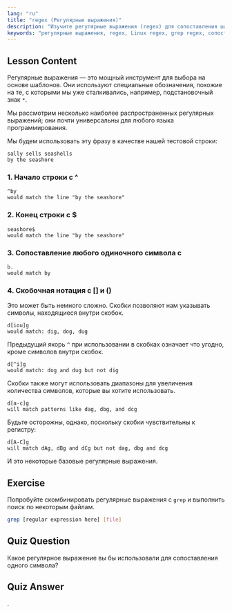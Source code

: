 ```yaml
---
lang: "ru"
title: "regex (Регулярные выражения)"
description: "Изучите регулярные выражения (regex) для сопоставления шаблонов в Linux. Поймите синтаксис regex, такой как ^, $, ., и [], для манипуляций с текстом. Улучшите свои навыки работы с grep!"
keywords: "регулярные выражения, regex, Linux regex, grep regex, сопоставление шаблонов, regex tutorial, Linux команды, для начинающих"
---
```


## Lesson Content

Регулярные выражения — это мощный инструмент для выбора на основе шаблонов. Они используют специальные обозначения, похожие на те, с которыми мы уже сталкивались, например, подстановочный знак `*`.

Мы рассмотрим несколько наиболее распространенных регулярных выражений; они почти универсальны для любого языка программирования.

Мы будем использовать эту фразу в качестве нашей тестовой строки:

```plaintext
sally sells seashells
by the seashore
```

### 1. Начало строки с ^

```plaintext
^by
would match the line "by the seashore"
```

### 2. Конец строки с $

```plaintext
seashore$
would match the line "by the seashore"
```

### 3. Сопоставление любого одиночного символа с

```plaintext
b.
would match by
```

### 4. Скобочная нотация с [] и ()

Это может быть немного сложно. Скобки позволяют нам указывать символы, находящиеся внутри скобок.

```plaintext
d[iou]g
would match: dig, dog, dug
```

Предыдущий якорь `^` при использовании в скобках означает что угодно, кроме символов внутри скобок.

```plaintext
d[^i]g
would match: dog and dug but not dig
```

Скобки также могут использовать диапазоны для увеличения количества символов, которые вы хотите использовать.

```plaintext
d[a-c]g
will match patterns like dag, dbg, and dcg
```

Будьте осторожны, однако, поскольку скобки чувствительны к регистру:

```plaintext
d[A-C]g
will match dAg, dBg and dCg but not dag, dbg and dcg
```

И это некоторые базовые регулярные выражения.

## Exercise

Попробуйте скомбинировать регулярные выражения с `grep` и выполнить поиск по некоторым файлам.

```bash
grep [regular expression here] [file]
```

## Quiz Question

Какое регулярное выражение вы бы использовали для сопоставления одного символа?

## Quiz Answer

.
